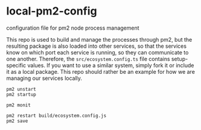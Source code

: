 # local-pm2-config
configuration file for pm2 node process management

This repo is used to build and manage the processes through pm2, but the resulting package is also loaded into other services, so that the services know on which port each service is running, so they can communicate to one another. Therefore, the `src/ecosystem.config.ts` file contains setup-specific values. If you want to use a similar system, simply fork it or include it as a local package. This repo should rather be an example for how we are managing our services locally.

```
pm2 unstart
pm2 startup
```

```
pm2 monit
```

```
pm2 restart build/ecosystem.config.js
pm2 save
```